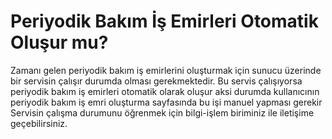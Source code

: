 # Periyodik Bakım İş Emirleri Otomatik Oluşur mu?

Zamanı gelen periyodik bakım iş emirlerini oluşturmak için sunucu üzerinde bir servisin çalışır durumda olması gerekmektedir. Bu servis çalışıyorsa periyodik bakım iş emirleri otomatik olarak oluşur aksi durumda kullanıcının periyodik bakım iş emri oluşturma sayfasında bu işi manuel yapması gerekir
Servisin çalışma durumunu öğrenmek için bilgi-işlem biriminiz ile iletişime geçebilirsiniz.


